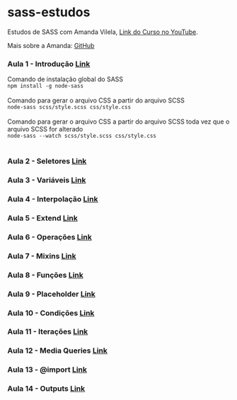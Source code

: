 # sass-estudos

Estudos de SASS com Amanda Vilela, [Link do Curso no YouTube](https://www.youtube.com/watch?v=XwPSWKnZIg4&list=PL97KElaimHeGRtfkksKwxg6IGVZi_cR7J). <br>

Mais sobre a Amanda: [GitHub](https://github.com/amandavilela)

### Aula 1 - Introdução [Link](https://www.youtube.com/watch?v=XwPSWKnZIg4&list=PL97KElaimHeGRtfkksKwxg6IGVZi_cR7J&index=1)
Comando de instalação global do SASS <br>
`npm install -g node-sass`<br>
<br>
Comando para gerar o arquivo CSS a partir do arquivo SCSS<br>
`node-sass scss/style.scss css/style.css`<br>
<br>
Comando para gerar o arquivo CSS a partir do arquivo SCSS toda vez que o arquivo SCSS for alterado<br>
`node-sass --watch scss/style.scss css/style.css`<br>
<br>

### Aula 2 - Seletores [Link](https://www.youtube.com/watch?v=gT3VS98FxBc&list=PL97KElaimHeGRtfkksKwxg6IGVZi_cR7J&index=2)

### Aula 3 - Variáveis [Link](https://www.youtube.com/watch?v=Zsnf9foBvPQ&list=PL97KElaimHeGRtfkksKwxg6IGVZi_cR7J&index=3)

### Aula 4 - Interpolação [Link](https://www.youtube.com/watch?v=00MRCtPYJEY&list=PL97KElaimHeGRtfkksKwxg6IGVZi_cR7J&index=4)

### Aula 5 - Extend [Link](https://www.youtube.com/watch?v=w7hki2quPIQ&list=PL97KElaimHeGRtfkksKwxg6IGVZi_cR7J&index=5)

### Aula 6 - Operações [Link](https://www.youtube.com/watch?v=3nThniunnnM&list=PL97KElaimHeGRtfkksKwxg6IGVZi_cR7J&index=6)

### Aula 7 - Mixins [Link](https://www.youtube.com/watch?v=JInBK6uFWCs&list=PL97KElaimHeGRtfkksKwxg6IGVZi_cR7J&index=7)

### Aula 8 - Funções [Link](https://www.youtube.com/watch?v=fvBILePvdK4&list=PL97KElaimHeGRtfkksKwxg6IGVZi_cR7J&index=8)

### Aula 9 - Placeholder [Link](https://www.youtube.com/watch?v=i9Y0zh3yKMU&list=PL97KElaimHeGRtfkksKwxg6IGVZi_cR7J&index=9)

### Aula 10 - Condições [Link](https://www.youtube.com/watch?v=AZa-CCRiyoU&list=PL97KElaimHeGRtfkksKwxg6IGVZi_cR7J&index=10)

### Aula 11 - Iterações [Link](https://www.youtube.com/watch?v=KvdCe_DjM_Y&list=PL97KElaimHeGRtfkksKwxg6IGVZi_cR7J&index=11)

### Aula 12 - Media Queries [Link](https://www.youtube.com/watch?v=D65V6NNGgcA&list=PL97KElaimHeGRtfkksKwxg6IGVZi_cR7J&index=12)

### Aula 13 - @import [Link](https://www.youtube.com/watch?v=DhQre13u9nY&list=PL97KElaimHeGRtfkksKwxg6IGVZi_cR7J&index=13)

### Aula 14 - Outputs [Link](https://www.youtube.com/watch?v=nAC7LKSdL6M&list=PL97KElaimHeGRtfkksKwxg6IGVZi_cR7J&index=14)